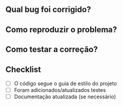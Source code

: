 <!-- PULL REQUEST TEMPLATE: CORREÇÃO DE BUG -->

## Qual bug foi corrigido?
<!-- Descreva o bug e como ele foi resolvido -->

## Como reproduzir o problema?
<!-- Passos para reproduzir o bug antes da correção -->

## Como testar a correção?
<!-- Passos para garantir que o bug foi corrigido -->

## Checklist
- [ ] O código segue o guia de estilo do projeto
- [ ] Foram adicionados/atualizados testes
- [ ] Documentação atualizada (se necessário)